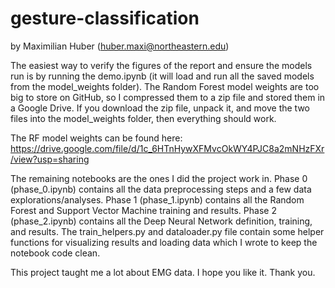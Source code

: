# gesture-classification
by Maximilian Huber (huber.maxi@northeastern.edu)

The easiest way to verify the figures of the report and ensure the models run is by running the demo.ipynb (it will load and run all the saved models from the model_weights folder). The Random Forest model weights are too big to store on GitHub, so I compressed them to a zip file and stored them in a Google Drive. If you download the zip file, unpack it, and move the two files into the model_weights folder, then everything should work.

The RF model weights can be found here: https://drive.google.com/file/d/1c_6HTnHywXFMvcOkWY4PJC8a2mNHzFXr/view?usp=sharing

The remaining notebooks are the ones I did the project work in. Phase 0 (phase_0.ipynb) contains all the data preprocessing steps and a few data explorations/analyses. Phase 1 (phase_1.ipynb) contains all the Random Forest and Support Vector Machine training and results. Phase 2 (phase_2.ipynb) contains all the Deep Neural Network definition, training, and results. The train_helpers.py and dataloader.py file contain some helper functions for visualizing results and loading data which I wrote to keep the notebook code clean.

This project taught me a lot about EMG data. I hope you like it. Thank you.
